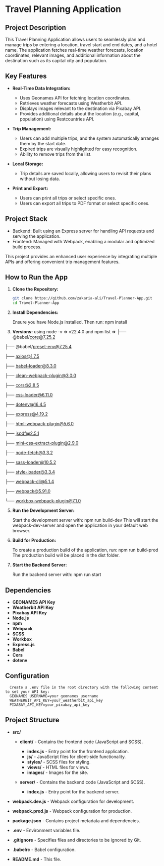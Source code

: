 # Travel Planning Application

## Project Description

This Travel Planning Application allows users to seamlessly plan and manage trips by entering a location, travel start and end dates, and a hotel name. The application fetches real-time weather forecasts, location coordinates, relevant images, and additional information about the destination such as its capital city and population.

## Key Features

- **Real-Time Data Integration:**

  - Uses Geonames API for fetching location coordinates.
  - Retrieves weather forecasts using Weatherbit API.
  - Displays images relevant to the destination via Pixabay API.
  - Provides additional details about the location (e.g., capital, population) using Restcountries API.

- **Trip Management:**
  - Users can add multiple trips, and the system automatically arranges them by the start date.
  - Expired trips are visually highlighted for easy recognition.
  - Ability to remove trips from the list.

- **Local Storage:**
  - Trip details are saved locally, allowing users to revisit their plans without losing data.

- **Print and Export:**
  - Users can print all trips or select specific ones.
  - Users can export all trips to PDF format or select specific ones.

## Project Stack
   - Backend: Built using an Express server for handling API requests and serving the application.
   - Frontend: Managed with Webpack, enabling a modular and optimized build process.

This project provides an enhanced user experience by integrating multiple APIs and offering convenient trip management features.

## How to Run the App

1. **Clone the Repository:**

   ```bash
   git clone https://github.com/zakaria-ali/Travel-Planner-App.git
   cd Travel-Planner-App

   ```

2. **Install Dependencies:**

   Ensure you have Node.js installed. Then run:
   npm install

3. **Versions:**
   using node -v => v22.4.0
   and npm list =>
   ├── @babel/core@7.25.2

├── @babel/preset-env@7.25.4

├── axios@1.7.5

├── babel-loader@8.3.0

├── clean-webpack-plugin@3.0.0

├── cors@2.8.5

├── css-loader@6.11.0

├── dotenv@16.4.5

├── express@4.19.2

├── html-webpack-plugin@5.6.0

├── jspdf@2.5.1

├── mini-css-extract-plugin@2.9.0

├── node-fetch@3.3.2

├── sass-loader@10.5.2

├── style-loader@3.3.4

├── webpack-cli@5.1.4

├── webpack@5.91.0

└── workbox-webpack-plugin@7.1.0

5. **Run the Development Server:**

   Start the development server with:
   npm run build-dev
   This will start the webpack-dev-server and open the application in your default web browser.

6. **Build for Production:**

   To create a production build of the application, run:
   npm run build-prod
   The production build will be placed in the dist folder.

7. **Start the Backend Server:**

   Run the backend server with:
   npm run start

## Dependencies

- **GEONAMES API Key**
- **Weatherbit API Key**
- **Pixabay API Key**
- **Node.js**
- **npm**
- **Webpack**
- **SCSS**
- **Workbox**
- **Express.js**
- **Babel**
- **Cors**
- **dotenv**

## Configuration

      Create a .env file in the root directory with the following content to set your API key:
      GEONAMES_USERNAME=your_geonames_username
      WEATHERBIT_API_KEY=your_weatherbit_api_key
      PIXABAY_API_KEY=your_pixabay_api_key

## Project Structure

- **src/**

  - **client/** - Contains the frontend code (JavaScript and SCSS).

    - **index.js** - Entry point for the frontend application.
    - **js/** - JavaScript files for client-side functionality.
    - **styles/** - SCSS files for styling.
    - **views/** - HTML files for views.
    - **images/** - Images for the site.


  - **server/** - Contains the backend code (JavaScript and SCSS).
    - **index.js** - Entry point for the backend server.

- **webpack.dev.js** - Webpack configuration for development.
- **webpack.prod.js** - Webpack configuration for production.
- **package.json** - Contains project metadata and dependencies.
- **.env** - Environment variables file.
- **.gitignore** - Specifies files and directories to be ignored by Git.
- **.babelrc** - Babel configuration.
- **README.md** - This file.
